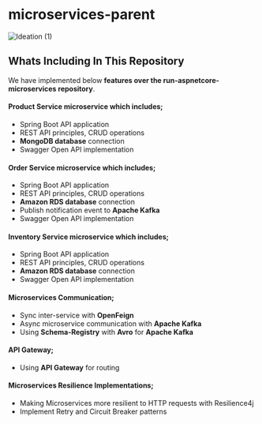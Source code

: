 # microservices-parent
![Ideation (1)](https://user-images.githubusercontent.com/13259200/189863758-e4a01bf9-cd1f-4eae-a4e0-a386c4b28de7.png)

## Whats Including In This Repository
We have implemented below **features over the run-aspnetcore-microservices repository**.

#### Product Service microservice which includes; 
* Spring Boot API application 
* REST API principles, CRUD operations
* **MongoDB database** connection
* Swagger Open API implementation


#### Order Service microservice which includes; 
* Spring Boot API application 
* REST API principles, CRUD operations
* **Amazon RDS database** connection
* Publish notification event to **Apache Kafka**
* Swagger Open API implementation


#### Inventory Service microservice which includes; 
* Spring Boot API application 
* REST API principles, CRUD operations
* **Amazon RDS database** connection
* Swagger Open API implementation


#### Microservices Communication; 
* Sync inter-service with **OpenFeign** 
* Async microservice communication with **Apache Kafka** 
* Using **Schema-Registry** with **Avro** for **Apache Kafka** 

#### API Gateway; 
* Using **API Gateway** for routing

#### Microservices Resilience Implementations; 
* Making Microservices more resilient to HTTP requests with Resilience4j
* Implement Retry and Circuit Breaker patterns



